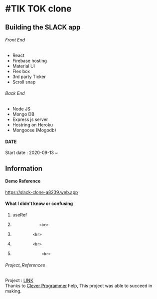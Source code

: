 # #TIK TOK clone

## Building the SLACK app
###### Front End
* React 
* Firebase hosting
* Material UI
* Flex box
* 3rd party Ticker
* Scroll snap

###### Back End
* Node JS
* Mongo DB
* Express js server
* Hostring on Heroku
* Mongoose (Mogodb)

#### DATE
Start date : 2020-09-13 ~ <br>  
## Information


#### Demo Reference<br>
https://slack-clone-a8239.web.app

#### What I didn't know or confusing
1. useRef             <br>
2.                 <br>
3.              <br>
4.              <br>
5.                  <br>
###### Project_References 
Project : [LINK](https://www.youtube.com/watch?v=g8yGxDMyGiE&t=1547s) <br>
Thanks to [Clever Programmer](https://www.youtube.com/channel/UCqrILQNl5Ed9Dz6CGMyvMTQ) help, This project was able to succeed in making.
